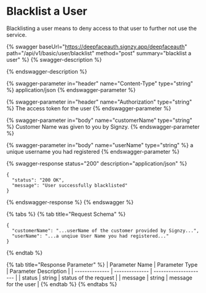 # Blacklist a User

Blacklisting a user means to deny access to that user to further not use the service.

{% swagger baseUrl="https://deepfaceauth.signzy.app/deepfaceauth" path="/api/v1/basic/user/blacklist" method="post" summary="blacklist a user" %}
{% swagger-description %}

{% endswagger-description %}

{% swagger-parameter in="header" name="Content-Type" type="string" %}
application/json
{% endswagger-parameter %}

{% swagger-parameter in="header" name="Authorization" type="string" %}
The access token for the user
{% endswagger-parameter %}

{% swagger-parameter in="body" name="customerName" type="string" %}
Customer Name was given to you by Signzy.
{% endswagger-parameter %}

{% swagger-parameter in="body" name="userName" type="string" %}
a unique username you had registered
{% endswagger-parameter %}

{% swagger-response status="200" description="application/json" %}
```
{
  "status": "200 OK",
  "message": "User successfully blacklisted"
}
```
{% endswagger-response %}
{% endswagger %}

{% tabs %}
{% tab title="Request Schema" %}
```
{
  "customerName": "...userName of the customer provided by Signzy...",
  "userName": "...a unqiue User Name you had registered..."
}
```
{% endtab %}

{% tab title="Response Parameter" %}
| Parameter Name | Parameter Type | Parameter Description |
| -------------- | -------------- | --------------------- |
| status         | string         | status of the request |
| message        | string         | message for the user  |
{% endtab %}
{% endtabs %}

